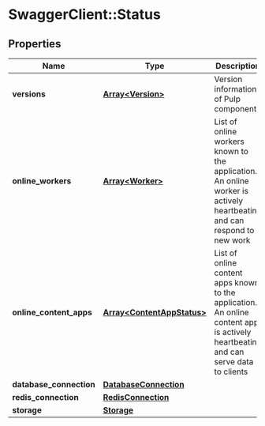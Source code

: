 # SwaggerClient::Status

## Properties
Name | Type | Description | Notes
------------ | ------------- | ------------- | -------------
**versions** | [**Array&lt;Version&gt;**](Version.md) | Version information of Pulp components | 
**online_workers** | [**Array&lt;Worker&gt;**](Worker.md) | List of online workers known to the application. An online worker is actively heartbeating and can respond to new work | 
**online_content_apps** | [**Array&lt;ContentAppStatus&gt;**](ContentAppStatus.md) | List of online content apps known to the application. An online content app is actively heartbeating and can serve data to clients | 
**database_connection** | [**DatabaseConnection**](DatabaseConnection.md) |  | 
**redis_connection** | [**RedisConnection**](RedisConnection.md) |  | 
**storage** | [**Storage**](Storage.md) |  | [optional] 


